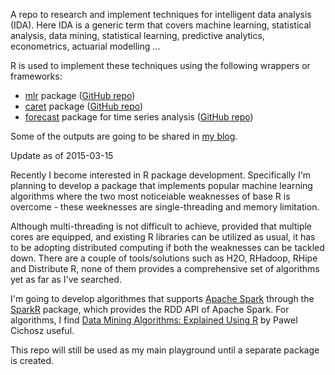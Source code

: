 A repo to research and implement techniques for intelligent data analysis (IDA). Here IDA is a generic term that covers machine learning, statistical analysis, data mining, statistical learning, predictive analytics, econometrics, actuarial modelling ...

R is used to implement these techniques using the following wrappers or frameworks: 
- [mlr](http://berndbischl.github.io/mlr/tutorial/html/index.html) package ([GitHub repo](https://github.com/berndbischl/mlr))
- [caret](http://topepo.github.io/caret/index.html) package ([GitHub repo](https://github.com/topepo/caret))
- [forecast](https://www.otexts.org/fpp/2/a) package for time series analysis ([GitHub repo](https://github.com/robjhyndman/forecast))

Some of the outputs are going to be shared in [my blog](http://jaehyeon-kim.github.io/).

Update as of 2015-03-15

Recently I become interested in R package development. Specifically I'm planning to develop a package that implements popular machine learning algorithms where the two most noticeiable weaknesses of base R is overcome - these weeknesses are single-threading and memory limitation.

Although multi-threading is not difficult to achieve, provided that multiple cores are equipped, and existing R libraries can be utilized as usual, it has to be adopting distributed computing if both the weaknesses can be tackled down. There are a couple of tools/solutions such as H2O, RHadoop, RHipe and Distribute R, none of them provides a comprehensive set of algorithms yet as far as I've searched.

I'm going to develop algorithmes that supports [Apache Spark](http://spark.apache.org/) through the [SparkR](https://github.com/amplab-extras/SparkR-pkg) package, which provides the RDD API of Apache Spark. For algorithms, I find [Data Mining Algorithms: Explained Using R](http://au.wiley.com/WileyCDA/WileyTitle/productCd-111833258X.html) by Pawel Cichosz useful.

This repo will still be used as my main playground until a separate package is created.